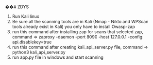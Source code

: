 ��#   Z D Y S 
 
1. Run Kali linux 
2. Be sure all the scanning tools are in Kali (Nmap - Nikto and WPScan tools already exist in Kali) you only have to install Owasp-zap
3. run this command after installing zap for scans that selected zap, command => zaproxy -daemon -port 8090 -host 127.0.0.1 -config api.disablekey=true
4. run this command after creating kali_api_server.py file, command => python3 kali_api_server.py
5. run app.py file in windows and start scanning 
